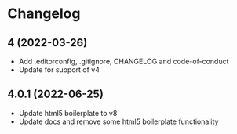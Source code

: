 # Changelog

## 4 (2022-03-26)

* Add .editorconfig, .gitignore, CHANGELOG and code-of-conduct
* Update for support of v4

## 4.0.1 (2022-06-25)

* Update html5 boilerplate to v8
* Update docs and remove some html5 boilerplate functionality